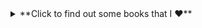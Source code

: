 <details>
  <summary>**Click to find out some books that I ❤️**</summary>
  
  ## BOOKS
  
     *Metamorphosis by Franz Kafka 📖
      * _One of Kafka's best-known works, The Metamorphosis tells the story of salesman Gregor Samsa who wakes one morning to find himself inexplicably transformed into a huge insect     (German ungeheures Ungeziefer, literally "monstrous vermin"), subsequently struggling to adjust to this new condition._
      
     *Catch 22 by Joseph Heller 📖
      *_Catch-22, satirical novel by American writer Joseph Heller, published in 1961. The work centres on Captain John Yossarian, an American bombardier stationed on a Mediterranean         island during World War II, and chronicles his desperate attempts to stay alive._
     
     *Crime and Punishment by Fyodor Dostoyevsky 📖
      *_Crime and Punishment focuses on the mental anguish and moral dilemmas of Rodion Raskolnikov, an impoverished ex-student in Saint Petersburg who formulates a plan to kill an     unscrupulous pawnbroker for her money._   



     
  
</details>
